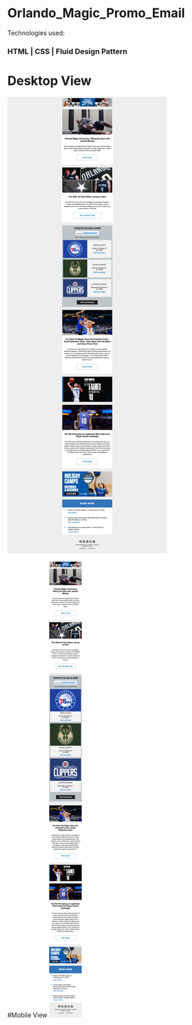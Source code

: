 # Orlando_Magic_Promo_Email

Technologies used:
### HTML | CSS | Fluid Design Pattern

# Desktop View
![](/images/completed-image.png)

#Mobile View
![](/images/completed-mobile.png)

